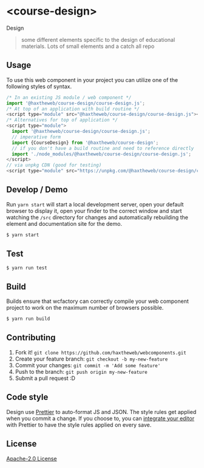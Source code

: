 # &lt;course-design&gt;

Design
> some different elements specific to the design of educational materials. Lots of small elements and a catch all repo

## Usage
To use this web component in your project you can utilize one of the following styles of syntax.

```js
/* In an existing JS module / web component */
import '@haxtheweb/course-design/course-design.js';
/* At top of an application with build routine */
<script type="module" src="@haxtheweb/course-design/course-design.js"></script>
/* Alternatives for top of application */
<script type="module">
  import '@haxtheweb/course-design/course-design.js';
  // imperative form
  import {CourseDesign} from '@haxtheweb/course-design';
  // if you don't have a build routine and need to reference directly
  import './node_modules/@haxtheweb/course-design/course-design.js';
</script>
// via unpkg CDN (good for testing)
<script type="module" src="https://unpkg.com/@haxtheweb/course-design/course-design.js"></script>
```

## Develop / Demo
Run `yarn start` will start a local development server, open your default browser to display it, open your finder to the correct window and start watching the `/src` directory for changes and automatically rebuilding the element and documentation site for the demo.
```bash
$ yarn start
```

## Test

```bash
$ yarn run test
```

## Build
Builds ensure that wcfactory can correctly compile your web component project to
work on the maximum number of browsers possible.
```bash
$ yarn run build
```

## Contributing

1. Fork it! `git clone https://github.com/haxtheweb/webcomponents.git`
2. Create your feature branch: `git checkout -b my-new-feature`
3. Commit your changes: `git commit -m 'Add some feature'`
4. Push to the branch: `git push origin my-new-feature`
5. Submit a pull request :D

## Code style

Design  use [Prettier][prettier] to auto-format JS and JSON.  The style rules get applied when you commit a change.  If you choose to, you can [integrate your editor][prettier-ed] with Prettier to have the style rules applied on every save.

[prettier]: https://github.com/prettier/prettier/
[prettier-ed]: https://github.com/prettier/prettier/#editor-integration
[polyserve]: https://github.com/Polymer/polyserve
[web-component-tester]: https://github.com/Polymer/web-component-tester

## License
[Apache-2.0 License](http://opensource.org/licenses/Apache-2.0)